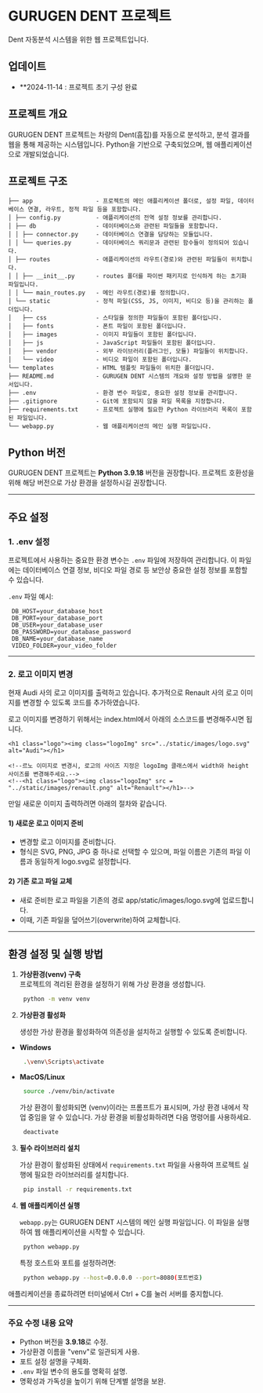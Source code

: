 # GURUGEN DENT 프로젝트
 Dent 자동분석 시스템을 위한 웹 프로젝트입니다.



## 업데이트
- **2024-11-14 : 프로젝트 초기 구성 완료



## 프로젝트 개요
GURUGEN DENT 프로젝트는 차량의 Dent(흠집)를 자동으로 분석하고, 분석 결과를 웹을 통해 제공하는 시스템입니다. Python을 기반으로 구축되었으며, 웹 애플리케이션으로 개발되었습니다.



## 프로젝트 구조

```plaintext
├── app                  - 프로젝트의 메인 애플리케이션 폴더로, 설정 파일, 데이터베이스 연결, 라우트, 정적 파일 등을 포함합니다.
│ ├── config.py          - 애플리케이션의 전역 설정 정보를 관리합니다.
│ ├── db                 - 데이터베이스와 관련된 파일들을 포함합니다.
│ │ ├── connector.py     - 데이터베이스 연결을 담당하는 모듈입니다.
│ │ └── queries.py       - 데이터베이스 쿼리문과 관련된 함수들이 정의되어 있습니다.
│ ├── routes             - 애플리케이션의 라우트(경로)와 관련된 파일들이 위치합니다.
│ │ ├── __init__.py      - routes 폴더를 파이썬 패키지로 인식하게 하는 초기화 파일입니다.
│ │ └── main_routes.py   - 메인 라우트(경로)를 정의합니다.
│ └── static             - 정적 파일(CSS, JS, 이미지, 비디오 등)을 관리하는 폴더입니다.
│   ├── css              - 스타일을 정의한 파일들이 포함된 폴더입니다.
│   ├── fonts            - 폰트 파일이 포함된 폴더입니다.
│   ├── images           - 이미지 파일들이 포함된 폴더입니다.
│   ├── js               - JavaScript 파일들이 포함된 폴더입니다.
│   ├── vendor           - 외부 라이브러리(플러그인, 모듈) 파일들이 위치합니다.
│   └── video            - 비디오 파일이 포함된 폴더입니다.
└── templates            - HTML 템플릿 파일들이 위치한 폴더입니다.
├── README.md            - GURUGEN DENT 시스템의 개요와 설정 방법을 설명한 문서입니다.
├── .env                 - 환경 변수 파일로, 중요한 설정 정보를 관리합니다.
├── .gitignore           - Git에 포함되지 않을 파일 목록을 지정합니다.
├── requirements.txt     - 프로젝트 실행에 필요한 Python 라이브러리 목록이 포함된 파일입니다.
└── webapp.py            - 웹 애플리케이션의 메인 실행 파일입니다.
```


## Python 버전

GURUGEN DENT 프로젝트는 **Python 3.9.18** 버전을 권장합니다. 프로젝트 호환성을 위해 해당 버전으로 가상 환경을 설정하시길 권장합니다. 


---

## 주요 설정 
### 1. .env 설정
프로젝트에서 사용하는 중요한 환경 변수는 `.env` 파일에 저장하여 관리합니다. 이 파일에는 데이터베이스 연결 정보, 비디오 파일 경로 등 보안상 중요한 설정 정보를 포함할 수 있습니다.

   `.env` 파일 예시:
   ```plaintext
    DB_HOST=your_database_host
    DB_PORT=your_database_port
    DB_USER=your_database_user
    DB_PASSWORD=your_database_password
    DB_NAME=your_database_name
    VIDEO_FOLDER=your_video_folder
   ```
----
### 2. 로고 이미지 변경
현재 Audi 사의 로고 이미지를 출력하고 있습니다. 추가적으로 Renault 사의 로고 이미지를 변경할 수 있도록 코드를 추가하였습니다.

로고 이미지를 변경하기 위해서는 index.html에서 아래의 소스코드를 변경해주시면 됩니다.

    <h1 class="logo"><img class="logoImg" src="../static/images/logo.svg" alt="Audi"></h1>

    <!--르노 이미지로 변경시, 로고의 사이즈 지정은 logoImg 클래스에서 width와 height 사이즈를 변경해주세요.-->
    <!--<h1 class="logo"><img class="logoImg" src = "../static/images/renault.png" alt="Renault"></h1>-->

만일 새로운 이미지 출력하려면 아래의 절차와 같습니다.

#### 1)	새로운 로고 이미지 준비
   - 변경할 로고 이미지를 준비합니다.
   - 형식은 SVG, PNG, JPG 중 하나로 선택할 수 있으며, 파일 이름은 기존의 파일 이름과 동일하게 logo.svg로 설정합니다.
#### 2)	기존 로고 파일 교체
   - 새로 준비한 로고 파일을 기존의 경로 app/static/images/logo.svg에 업로드합니다.
   - 이때, 기존 파일을 덮어쓰기(overwrite)하여 교체합니다.

---

## 환경 설정 및 실행 방법

1. **가상환경(venv) 구축**  
   프로젝트의 격리된 환경을 설정하기 위해 가상 환경을 생성합니다.
   ```bash
    python -m venv venv
    ```

2. **가상환경 활성화**

   생성한 가상 환경을 활성화하여 의존성을 설치하고 실행할 수 있도록 준비합니다.

- **Windows**
  ```bash
   .\venv\Scripts\activate
  ```
- **MacOS/Linux**
  ```bash
   source ./venv/bin/activate
  ```
  
   가상 환경이 활성화되면 (venv)이라는 프롬프트가 표시되며, 가상 환경 내에서 작업 중임을 알 수 있습니다.
   가상 환경을 비활성화하려면 다음 명령어를 사용하세요.
  ```bash
   deactivate
  ```

3. **필수 라이브러리 설치**

    가상 환경이 활성화된 상태에서 `requirements.txt` 파일을 사용하여 프로젝트 실행에 필요한 라이브러리를 설치합니다.

   ```bash
    pip install -r requirements.txt
   ```


4. **웹 애플리케이션 실행**

    `webapp.py`는 GURUGEN DENT 시스템의 메인 실행 파일입니다. 이 파일을 실행하여 웹 애플리케이션을 시작할 수 있습니다.
   
   ```bash
    python webapp.py
   ```

    특정 호스트와 포트를 설정하려면:
   ```bash
    python webapp.py --host=0.0.0.0 --port=8080(포트번호)
   ```

애플리케이션을 종료하려면 터미널에서 Ctrl + C를 눌러 서버를 중지합니다.

---


### 주요 수정 내용 요약
- Python 버전을 **3.9.18**로 수정.
- 가상환경 이름을 "venv"로 일관되게 사용.
- 포트 설정 설명을 구체화.
- `.env` 파일 변수의 용도를 명확히 설명.
- 명확성과 가독성을 높이기 위해 단계별 설명을 보완.
